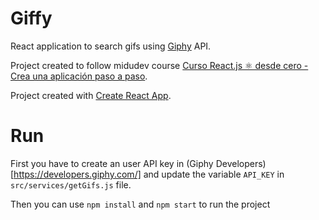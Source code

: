 # Giffy

React application to search gifs using [Giphy](https://giphy.com/) API.

Project created to follow midudev course [Curso React.js ⚛️ desde cero - Crea una aplicación paso a paso](https://www.youtube.com/playlist?list=PLV8x_i1fqBw0B008sQn79YxCjkHJU84pC).


Project created with [Create React App](https://github.com/facebook/create-react-app).

# Run

First you have to create an user API key in (Giphy Developers)[https://developers.giphy.com/] and update the variable `API_KEY` in `src/services/getGifs.js` file.

Then you can use `npm install` and `npm start` to run the project